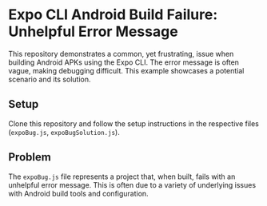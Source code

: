# Expo CLI Android Build Failure: Unhelpful Error Message

This repository demonstrates a common, yet frustrating, issue when building Android APKs using the Expo CLI. The error message is often vague, making debugging difficult.  This example showcases a potential scenario and its solution.

## Setup

Clone this repository and follow the setup instructions in the respective files (`expoBug.js`, `expoBugSolution.js`).

## Problem

The `expoBug.js` file represents a project that, when built, fails with an unhelpful error message. This is often due to a variety of underlying issues with Android build tools and configuration.